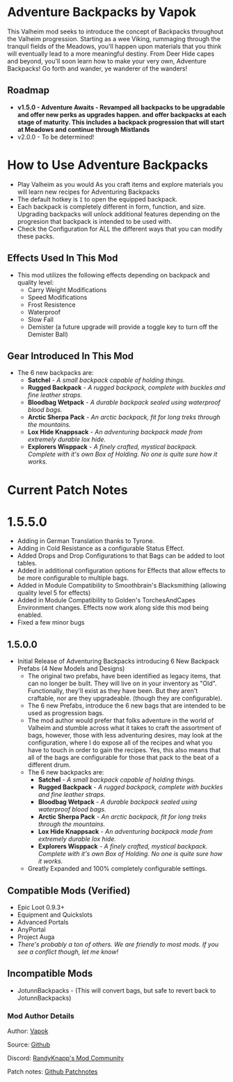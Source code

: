 # Adventure Backpacks by Vapok

This Valheim mod seeks to introduce the concept of Backpacks throughout the Valheim progression. 
Starting as a wee Viking, rummaging through the tranquil fields of the Meadows, you'll happen upon materials 
that you think will eventually lead to a more meaningful destiny.  From Deer Hide capes and beyond, you'll soon 
learn how to make your very own, Adventure Backpacks!  Go forth and wander, ye wanderer of the wanders! 

## Roadmap
* **v1.5.0 - Adventure Awaits - Revamped all backpacks to be upgradable and offer new perks as upgrades happen. and offer backpacks at each 
stage of maturity. This includes a backpack progression that will start at Meadows and continue through Mistlands**
* v2.0.0 - To be determined!

# How to Use Adventure Backpacks
* Play Valheim as you would As you craft items and explore materials you will learn new recipes for Adventuring Backpacks
* The default hotkey is `I` to open the equipped backpack.
* Each backpack is completely different in form, function, and size.  Upgrading backpacks will unlock additional features depending on the progresion that backpack is intended to be used with.
* Check the Configuration for ALL the different ways that you can modify these packs.

## Effects Used In This Mod
* This mod utilizes the following effects depending on backpack and quality level:
  * Carry Weight Modifications
  * Speed Modifications
  * Frost Resistence
  * Waterproof
  * Slow Fall
  * Demister  (a future upgrade will provide a toggle key to turn off the Demister Ball)

## Gear Introduced In This Mod
* The 6 new backpacks are:
    * **Satchel** - _A small backpack capable of holding things._
    * **Rugged Backpack**  - _A rugged backpack, complete with buckles and fine leather straps._
    * **Bloodbag Wetpack** - _A durable backpack sealed using waterproof blood bags._
    * **Arctic Sherpa Pack** - _An arctic backpack, fit for long treks through the mountains._
    * **Lox Hide Knappsack** - _An adventuring backpack made from extremely durable lox hide._
    * **Explorers Wisppack** - _A finely crafted, mystical backpack. Complete with it's own Box of Holding. No one is quite sure how it works._


# Current Patch Notes
# 1.5.5.0
* Adding in German Translation thanks to Tyrone.
* Adding in Cold Resistance as a configurable Status Effect.
* Added Drops and Drop Configurations to that Bags can be added to loot tables.
* Added in additional configuration options for Effects that allow effects to be more configurable to multiple bags.
* Added in Module Compatibility to Smoothbrain's Blacksmithing (allowing quality level 5 for effects)
* Added in Module Compatibility to Golden's TorchesAndCapes Environment changes.  Effects now work along side this mod being enabled.
* Fixed a few minor bugs


## 1.5.0.0
* Initial Release of Adventuring Backpacks introducing 6 New Backpack Prefabs (4 New Models and Designs)
    * The original two prefabs, have been identified as legacy items, that can no longer be built.  They will live on in your inventory as "Old".  Functionally, they'll exist as they have been.  But they aren't craftable, nor are they upgradeable.  (though they are configurable).
    * The 6 new Prefabs, introduce the 6 new bags that are intended to be used as progression bags.
    * The mod author would prefer that folks adventure in the world of Valheim and stumble across what it takes to craft the assortment of bags, however, those with less adventuring desires, may look at the configuration, where I do expose all of the recipes and what you have to touch in order to gain the recipes.  Yes, this also means that all of the bags are configurable for those that pack to the beat of a different drum.
    * The 6 new backpacks are:
        * **Satchel** - _A small backpack capable of holding things._
        * **Rugged Backpack**  - _A rugged backpack, complete with buckles and fine leather straps._
        * **Bloodbag Wetpack** - _A durable backpack sealed using waterproof blood bags._
        * **Arctic Sherpa Pack** - _An arctic backpack, fit for long treks through the mountains._
        * **Lox Hide Knappsack** - _An adventuring backpack made from extremely durable lox hide._
        * **Explorers Wisppack** - _A finely crafted, mystical backpack. Complete with it's own Box of Holding. No one is quite sure how it works._
    * Greatly Expanded and 100% completely configurable settings.

## Compatible Mods (Verified)
* Epic Loot 0.9.3+
* Equipment and Quickslots
* Advanced Portals
* AnyPortal
* Project Auga
* _There's probably a ton of others. We are friendly to most mods. If you see a conflict though, let me know!_

## Incompatible Mods
* JotunnBackpacks - (This will convert bags, but safe to revert back to JotunnBackpacks)

### Mod Author Details

Author: [Vapok](https://github.com/Vapok)

Source: [Github](https://github.com/Vapok/AdventureBackpacks)

Discord: [RandyKnapp's Mod Community](https://discord.gg/randyknappmods)

Patch notes: [Github Patchnotes](https://github.com/Vapok/AdventureBackpacks/blob/main/PATCHNOTES.md)


